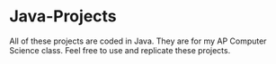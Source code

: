 # Java-Projects
All of these projects are coded in Java.
They are for my AP Computer Science class.
Feel free to use and replicate these projects.
